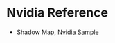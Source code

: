 # Nvidia Reference 
- Shadow Map, [Nvidia Sample](http://developer.download.nvidia.com/SDK/10/opengl/screenshots/samples/cascaded_shadow_maps.html)


